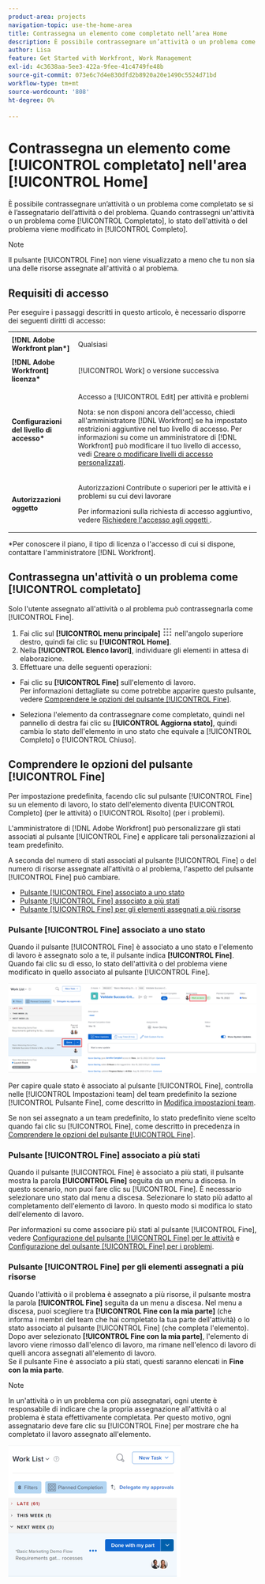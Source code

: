 ```yaml
---
product-area: projects
navigation-topic: use-the-home-area
title: Contrassegna un elemento come completato nell’area Home
description: È possibile contrassegnare un’attività o un problema come completato se si è l’assegnatario dell’attività o del problema. Quando contrassegni un’attività o un problema come completato, lo stato dell’attività o del problema diventa Completo.
author: Lisa
feature: Get Started with Workfront, Work Management
exl-id: 4c3638aa-5ee3-422a-9fee-41c4749fe48b
source-git-commit: 073e6c7d4e830dfd2b8920a20e1490c5524d71bd
workflow-type: tm+mt
source-wordcount: '808'
ht-degree: 0%

---
```


# Contrassegna un elemento come [!UICONTROL completato] nell&#39;area [!UICONTROL Home]

È possibile contrassegnare un’attività o un problema come completato se si è l’assegnatario dell’attività o del problema. Quando contrassegni un&#39;attività o un problema come [!UICONTROL Completato], lo stato dell&#39;attività o del problema viene modificato in [!UICONTROL Completo].

>[!NOTE]
>
>Il pulsante [!UICONTROL Fine] non viene visualizzato a meno che tu non sia una delle risorse assegnate all&#39;attività o al problema.

## Requisiti di accesso

Per eseguire i passaggi descritti in questo articolo, è necessario disporre dei seguenti diritti di accesso:

<table style="table-layout:auto"> 
 <col> 
 </col> 
 <col> 
 </col> 
 <tbody> 
  <tr> 
   <td role="rowheader"><strong>[!DNL Adobe Workfront plan*]</strong></td> 
   <td> <p>Qualsiasi</p> </td> 
  </tr> 
  <tr> 
   <td role="rowheader"><strong>[!DNL Adobe Workfront] licenza*</strong></td> 
   <td> <p>[!UICONTROL Work] o versione successiva</p> </td> 
  </tr> 
  <tr> 
   <td role="rowheader"><strong>Configurazioni del livello di accesso*</strong></td> 
   <td> <p>Accesso a [!UICONTROL Edit] per attività e problemi</p> <p>Nota: se non disponi ancora dell'accesso, chiedi all'amministratore [!DNL Workfront] se ha impostato restrizioni aggiuntive nel tuo livello di accesso. Per informazioni su come un amministratore di [!DNL Workfront] può modificare il tuo livello di accesso, vedi <a href="../../../administration-and-setup/add-users/configure-and-grant-access/create-modify-access-levels.md" class="MCXref xref">Creare o modificare livelli di accesso personalizzati</a>.</p> </td> 
  </tr> 
  <tr> 
   <td role="rowheader"><strong>Autorizzazioni oggetto</strong></td> 
   <td> <p>Autorizzazioni Contribute o superiori per le attività e i problemi su cui devi lavorare</p> <p>Per informazioni sulla richiesta di accesso aggiuntivo, vedere <a href="../../../workfront-basics/grant-and-request-access-to-objects/request-access.md" class="MCXref xref">Richiedere l'accesso agli oggetti </a>.</p> </td> 
  </tr> 
 </tbody> 
</table>

&#42;Per conoscere il piano, il tipo di licenza o l&#39;accesso di cui si dispone, contattare l&#39;amministratore [!DNL Workfront].

## Contrassegna un&#39;attività o un problema come [!UICONTROL completato]

Solo l&#39;utente assegnato all&#39;attività o al problema può contrassegnarla come [!UICONTROL Fine].

1. Fai clic sul **[!UICONTROL menu principale]** ![](assets/main-menu-icon.png) nell&#39;angolo superiore destro, quindi fai clic su **[!UICONTROL Home]**.
1. Nella **[!UICONTROL Elenco lavori]**, individuare gli elementi in attesa di elaborazione.
1. Effettuare una delle seguenti operazioni:

* Fai clic su **[!UICONTROL Fine]** sull&#39;elemento di lavoro.\
   Per informazioni dettagliate su come potrebbe apparire questo pulsante, vedere [Comprendere le opzioni del pulsante [!UICONTROL Fine]](#understand-the-options-of-the-done-button).

* Seleziona l&#39;elemento da contrassegnare come completato, quindi nel pannello di destra fai clic su **[!UICONTROL Aggiorna stato]**, quindi cambia lo stato dell&#39;elemento in uno stato che equivale a [!UICONTROL Completo] o [!UICONTROL Chiuso].

## Comprendere le opzioni del pulsante [!UICONTROL Fine]

Per impostazione predefinita, facendo clic sul pulsante [!UICONTROL Fine] su un elemento di lavoro, lo stato dell&#39;elemento diventa [!UICONTROL Completo] (per le attività) o [!UICONTROL Risolto] (per i problemi).

L&#39;amministratore di [!DNL Adobe Workfront] può personalizzare gli stati associati al pulsante [!UICONTROL Fine] e applicare tali personalizzazioni al team predefinito.

A seconda del numero di stati associati al pulsante [!UICONTROL Fine] o del numero di risorse assegnate all&#39;attività o al problema, l&#39;aspetto del pulsante [!UICONTROL Fine] può cambiare.

* [Pulsante [!UICONTROL Fine] associato a uno stato](#done-button-associated-with-one-status)
* [Pulsante [!UICONTROL Fine] associato a più stati](#done-button-associated-with-multiple-statuses)
* [Pulsante [!UICONTROL Fine] per gli elementi assegnati a più risorse](#done-button-for-items-assigned-to-multiple-resources)

### Pulsante [!UICONTROL Fine] associato a uno stato

Quando il pulsante [!UICONTROL Fine] è associato a uno stato e l&#39;elemento di lavoro è assegnato solo a te, il pulsante indica **[!UICONTROL Fine]**. Quando fai clic su di esso, lo stato dell&#39;attività o del problema viene modificato in quello associato al pulsante [!UICONTROL Fine].

![Pulsante Fine](assets/Done.png)

Per capire quale stato è associato al pulsante [!UICONTROL Fine], controlla nelle [!UICONTROL Impostazioni team] del team predefinito la sezione [!UICONTROL Pulsante Fine], come descritto in [Modifica impostazioni team](../../../people-teams-and-groups/create-and-manage-teams/edit-team-settings.md).

Se non sei assegnato a un team predefinito, lo stato predefinito viene scelto quando fai clic su [!UICONTROL Fine], come descritto in precedenza in [Comprendere le opzioni del pulsante [!UICONTROL Fine]](#understand-the-options-of-the-done-button).

### Pulsante [!UICONTROL Fine] associato a più stati

Quando il pulsante [!UICONTROL Fine] è associato a più stati, il pulsante mostra la parola **[!UICONTROL Fine]** seguita da un menu a discesa. In questo scenario, non puoi fare clic su [!UICONTROL Fine]. È necessario selezionare uno stato dal menu a discesa. Selezionare lo stato più adatto al completamento dell&#39;elemento di lavoro. In questo modo si modifica lo stato dell&#39;elemento di lavoro.

Per informazioni su come associare più stati al pulsante [!UICONTROL Fine], vedere [Configurazione del pulsante [!UICONTROL Fine] per le attività](../../../people-teams-and-groups/create-and-manage-teams/configure-the-done-button-for-tasks.md) e [Configurazione del pulsante [!UICONTROL Fine] per i problemi](../../../people-teams-and-groups/create-and-manage-teams/configure-the-done-button-for-issues.md).

<!--
<img src="assets/marking-an-item-done-multiple-statuses-350x171.png" style="width: 350;height: 171;" data-mc-conditions="QuicksilverOrClassic.Draft mode">
-->

### Pulsante [!UICONTROL Fine] per gli elementi assegnati a più risorse

Quando l&#39;attività o il problema è assegnato a più risorse, il pulsante mostra la parola **[!UICONTROL Fine]** seguita da un menu a discesa. Nel menu a discesa, puoi scegliere tra **[!UICONTROL Fine con la mia parte]** (che informa i membri del team che hai completato la tua parte dell&#39;attività) o lo stato associato al pulsante [!UICONTROL Fine] (che completa l&#39;elemento). Dopo aver selezionato **[!UICONTROL Fine con la mia parte]**, l&#39;elemento di lavoro viene rimosso dall&#39;elenco di lavoro, ma rimane nell&#39;elenco di lavoro di quelli ancora assegnati all&#39;elemento di lavoro.\
Se il pulsante Fine è associato a più stati, questi saranno elencati in **Fine con la mia parte**.

>[!NOTE]
>
>In un&#39;attività o in un problema con più assegnatari, ogni utente è responsabile di indicare che la propria assegnazione all&#39;attività o al problema è stata effettivamente completata. Per questo motivo, ogni assegnatario deve fare clic su [!UICONTROL Fine] per mostrare che ha completato il lavoro assegnato all&#39;elemento.

![](assets/marking-an-item-done-with-my-part-grop-by-drop-down-nwe-350x266.png)
